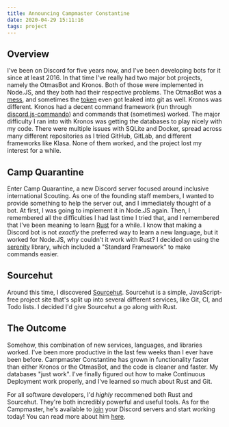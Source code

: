 ```yaml
---
title: Announcing Campmaster Constantine
date: 2020-04-29 15:11:16
tags: project
---
```

## Overview
I've been on Discord for five years now, and I've been developing bots for it since at least 2016. In that time I've really had two major bot projects, namely the OtmasBot and Kronos. Both of those were implemented in Node.JS, and they both had their respective problems. The OtmasBot was a [mess](https://github.com/Muirrum/Kronos/tree/9e4aa458c62493671ea72c98d0ccd01fdeeca117), and sometimes the [token](2https://github.com/Muirrum/Kronos/commit/5c0d1218a70f4cf7f205ae70f7b21ff953d783bc) even got leaked into git as well. Kronos was different. Kronos had a decent command framework (run through [discord.js-commando](https://discord.js.org/#/docs/commando/master/general/welcome)) and commands that (sometimes) worked. The major difficulty I ran into with Kronos was getting the databases to play nicely with my code. There were multiple issues with SQLite and Docker, spread across many different repositories as I tried GitHub, GitLab, and different frameworks like Klasa. None of them worked, and the project lost my interest for a while.

## Camp Quarantine
Enter Camp Quarantine, a new Discord server focused around inclusive international Scouting. As one of the founding staff members, I wanted to provide something to help the server out, and I immediately thought of a bot. At first, I was going to implement it in Node.JS again. Then, I remembered all the difficulties I had last time I tried that, and I remembered that I've been meaning to learn [Rust](https://rust-lang.org) for a while. I know that making a Discord bot is not *exactly* the preferred way to learn a new language, but it worked for Node.JS, why couldn't it work with Rust? I decided on using the [serenity](https://github.com/serenity-rs/serenity) library, which included a "Standard Framework" to make commands easier.

## Sourcehut
Around this time, I discovered [Sourcehut](https://sourcehut.org/). Sourcehut is a simple, JavaScript-free project site that's split up into several different services, like Git, CI, and Todo lists. I decided I'd give Sourcehut a go along with Rust.

## The Outcome
Somehow, this combination of new services, languages, and libraries worked. I've been more productive in the last few weeks than I ever have been before. Campmaster Constantine has grown in functionality faster than either Kronos or the OtmasBot, and the code is cleaner and faster. My databases "just work". I've finally figured out how to make Continuous Deployment work properly, and I've learned so much about Rust and Git.

For all software developers, I'd *highly* recommened both Rust and Sourcehut. They're both incredibly powerful and useful tools. As for the Campmaster, he's available to [join](https://discordapp.com/api/oauth2/authorize?client_id=702632205062635607&permissions=26630&scope=bot) your Discord servers and start working today! You can read more about him [here](https://hub.sr.ht/~muirrum/Campmaster-Constantine/).